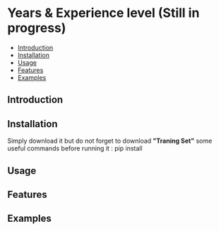 # Years & Experience level (Still in progress)
- [Introduction](#introduction)
- [Installation](#installation)
- [Usage](#usage)
- [Features](#features)
- [Examples](#examples)


## Introduction <a name="introduction"></a>

## Installation <a name="installation"></a>
Simply download it but do not forget to download **"Traning Set"**
some useful commands before running it :
pip install 
## Usage <a name="usage"></a>

## Features <a name="features"></a>

## Examples <a name="examples"></a>
